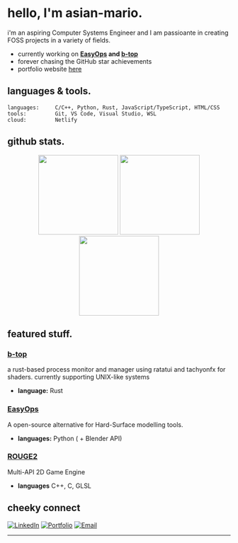 # hello, I'm asian-mario.

i'm an aspiring Computer Systems Engineer and I am passioante in creating FOSS projects in a variety of fields.


- currently working on **[EasyOps](https://github.com/asian-mario/EasyOps) and [b-top](https://github.com/asian-mario/b-top)**
- forever chasing the GitHub star achievements
- portfolio website [here](https://rangga.gunar.to/)

## languages & tools.

```text
languages:     C/C++, Python, Rust, JavaScript/TypeScript, HTML/CSS
tools:         Git, VS Code, Visual Studio, WSL
cloud:         Netlify
```

## github stats.
<div align="center">
  <img height="180em" src="https://github-profile-summary-cards.vercel.app/api/cards/profile-details?username=asian-mario&theme=github_dark">
  <img height="180em" src="https://github-readme-stats.vercel.app/api?username=asian-mario&show_icons=true&theme=dark&include_all_commits=true&count_private=true&hide_border=true" />
  <img height="180em" src="https://github-readme-stats.vercel.app/api/top-langs/?username=asian-mario&layout=compact&theme=dark&hide_border=true" />
</div>

## featured stuff.

### [b-top](https://github.com/asian-mario/b-top)
a rust-based process monitor and manager using ratatui and tachyonfx for shaders. currently supporting UNIX-like systems
- **language:** Rust

### [EasyOps](https://github.com/yourusername/another-project)
A open-source alternative for Hard-Surface modelling tools.
- **languages:** Python ( + Blender API)
### [ROUGE2](https://github.com/yourusername/third-project)
Multi-API 2D Game Engine
- **languages** C++, C, GLSL

## cheeky connect

[![LinkedIn](https://img.shields.io/badge/-LinkedIn-0077B5?style=flat&logo=linkedin&logoColor=white)](https://linkedin.com/in/dinurangga-gunarto-a4898a215)
[![Portfolio](https://img.shields.io/badge/-Portfolio-000000?style=flat&logo=github&logoColor=white)](https://rangga.gunar.to)
[![Email](https://img.shields.io/badge/-Email-D14836?style=flat&logo=gmail&logoColor=white)](mailto:ranggagunarto@gmail.com)

---
